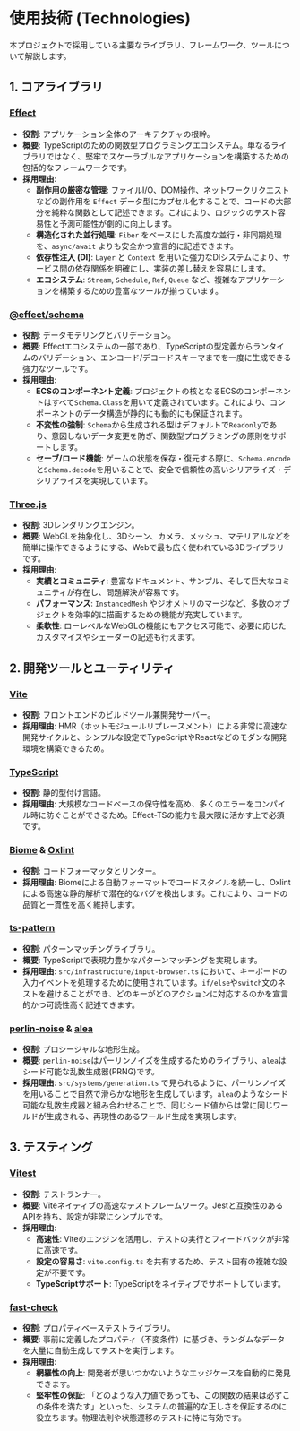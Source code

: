 # 使用技術 (Technologies)

本プロジェクトで採用している主要なライブラリ、フレームワーク、ツールについて解説します。

## 1. コアライブラリ

### [Effect](https://effect.website/)

- **役割**: アプリケーション全体のアーキテクチャの根幹。
- **概要**: TypeScriptのための関数型プログラミングエコシステム。単なるライブラリではなく、堅牢でスケーラブルなアプリケーションを構築するための包括的なフレームワークです。
- **採用理由**:
  - **副作用の厳密な管理**: ファイルI/O、DOM操作、ネットワークリクエストなどの副作用を `Effect` データ型にカプセル化することで、コードの大部分を純粋な関数として記述できます。これにより、ロジックのテスト容易性と予測可能性が劇的に向上します。
  - **構造化された並行処理**: `Fiber` をベースにした高度な並行・非同期処理を、`async/await` よりも安全かつ宣言的に記述できます。
  - **依存性注入 (DI)**: `Layer` と `Context` を用いた強力なDIシステムにより、サービス間の依存関係を明確にし、実装の差し替えを容易にします。
  - **エコシステム**: `Stream`, `Schedule`, `Ref`, `Queue` など、複雑なアプリケーションを構築するための豊富なツールが揃っています。

### [@effect/schema](https://effect.website/docs/guides/schema/schema)

- **役割**: データモデリングとバリデーション。
- **概要**: Effectエコシステムの一部であり、TypeScriptの型定義からランタイムのバリデーション、エンコード/デコードスキーマまでを一度に生成できる強力なツールです。
- **採用理由**:
  - **ECSのコンポーネント定義**: プロジェクトの核となるECSのコンポーネントはすべて`Schema.Class`を用いて定義されています。これにより、コンポーネントのデータ構造が静的にも動的にも保証されます。
  - **不変性の強制**: `Schema`から生成される型はデフォルトで`Readonly`であり、意図しないデータ変更を防ぎ、関数型プログラミングの原則をサポートします。
  - **セーブ/ロード機能**: ゲームの状態を保存・復元する際に、`Schema.encode`と`Schema.decode`を用いることで、安全で信頼性の高いシリアライズ・デシリアライズを実現しています。

### [Three.js](https://threejs.org/)

- **役割**: 3Dレンダリングエンジン。
- **概要**: WebGLを抽象化し、3Dシーン、カメラ、メッシュ、マテリアルなどを簡単に操作できるようにする、Webで最も広く使われている3Dライブラリです。
- **採用理由**:
  - **実績とコミュニティ**: 豊富なドキュメント、サンプル、そして巨大なコミュニティが存在し、問題解決が容易です。
  - **パフォーマンス**: `InstancedMesh` やジオメトリのマージなど、多数のオブジェクトを効率的に描画するための機能が充実しています。
  - **柔軟性**: ローレベルなWebGLの機能にもアクセス可能で、必要に応じたカスタマイズやシェーダーの記述も行えます。

## 2. 開発ツールとユーティリティ

### [Vite](https://vitejs.dev/)
- **役割**: フロントエンドのビルドツール兼開発サーバー。
- **採用理由**: HMR（ホットモジュールリプレースメント）による非常に高速な開発サイクルと、シンプルな設定でTypeScriptやReactなどのモダンな開発環境を構築できるため。

### [TypeScript](https://www.typescriptlang.org/)
- **役割**: 静的型付け言語。
- **採用理由**: 大規模なコードベースの保守性を高め、多くのエラーをコンパイル時に防ぐことができるため。Effect-TSの能力を最大限に活かす上で必須です。

### [Biome](https://biomejs.dev/) & [Oxlint](https://oxc-project.github.io/docs/linter/introduction.html)
- **役割**: コードフォーマッタとリンター。
- **採用理由**: Biomeによる自動フォーマットでコードスタイルを統一し、Oxlintによる高速な静的解析で潜在的なバグを検出します。これにより、コードの品質と一貫性を高く維持します。

### [ts-pattern](https://github.com/gvergnaud/ts-pattern)
- **役割**: パターンマッチングライブラリ。
- **概要**: TypeScriptで表現力豊かなパターンマッチングを実現します。
- **採用理由**: `src/infrastructure/input-browser.ts` において、キーボードの入力イベントを処理するために使用されています。`if/else`や`switch`文のネストを避けることができ、どのキーがどのアクションに対応するのかを宣言的かつ可読性高く記述できます。

### [perlin-noise](https://www.npmjs.com/package/perlin-noise) & [alea](https://www.npmjs.com/package/alea)
- **役割**: プロシージャルな地形生成。
- **概要**: `perlin-noise`はパーリンノイズを生成するためのライブラリ、`alea`はシード可能な乱数生成器(PRNG)です。
- **採用理由**: `src/systems/generation.ts` で見られるように、パーリンノイズを用いることで自然で滑らかな地形を生成しています。`alea`のようなシード可能な乱数生成器と組み合わせることで、同じシード値からは常に同じワールドが生成される、再現性のあるワールド生成を実現します。

## 3. テスティング

### [Vitest](https://vitest.dev/)
- **役割**: テストランナー。
- **概要**: Viteネイティブの高速なテストフレームワーク。Jestと互換性のあるAPIを持ち、設定が非常にシンプルです。
- **採用理由**:
  - **高速性**: Viteのエンジンを活用し、テストの実行とフィードバックが非常に高速です。
  - **設定の容易さ**: `vite.config.ts` を共有するため、テスト固有の複雑な設定が不要です。
  - **TypeScriptサポート**: TypeScriptをネイティブでサポートしています。

### [fast-check](https://fast-check.dev/)
- **役割**: プロパティベーステストライブラリ。
- **概要**: 事前に定義したプロパティ（不変条件）に基づき、ランダムなデータを大量に自動生成してテストを実行します。
- **採用理由**:
  - **網羅性の向上**: 開発者が思いつかないようなエッジケースを自動的に発見できます。
  - **堅牢性の保証**: 「どのような入力値であっても、この関数の結果は必ずこの条件を満たす」といった、システムの普遍的な正しさを保証するのに役立ちます。物理法則や状態遷移のテストに特に有効です。